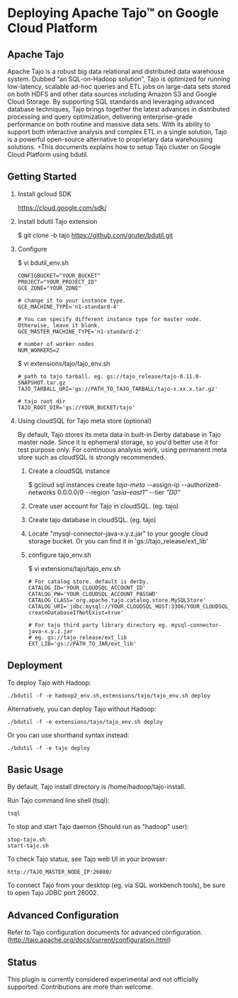 Deploying Apache Tajo™ on Google Cloud Platform
===============================================

Apache Tajo
-----------

Apache Tajo is a robust big data relational and distributed data warehouse system. Dubbed “an SQL-on-Hadoop solution”, Tajo is optimized for running low-latency, scalable ad-hoc queries and ETL jobs on large-data sets stored on both HDFS and other data sources including Amazon S3 and Google Cloud Storage. By supporting SQL standards and leveraging advanced database techniques, Tajo brings together the latest advances in distributed processing and query optimization, delivering enterprise-grade performance on both routine and massive data sets. With its ability to support both interactive analysis and complex ETL in a single solution, Tajo is a powerful open-source alternative to proprietary data warehousing solutions. 
+This documents explains how to setup Tajo cluster on Google Cloud Platform using bdutil.

Getting Started
---------------

1. Install gcloud SDK

    https://cloud.google.com/sdk/
    
2. Install bdutil Tajo extension

    $ git clone -b tajo https://github.com/gruter/bdutil.git
    
3. Configure
   
    $ vi  bdutil_env.sh

    ```
    CONFIGBUCKET="YOUR_BUCKET" 
    PROJECT="YOUR_PROJECT_ID" 
    GCE_ZONE="YOUR_ZONE"
    
    # change it to your instance type.
    GCE_MACHINE_TYPE='n1-standard-4'  
    
    # You can specify different instance type for master node. Otherwise, leave it blank.
    GCE_MASTER_MACHINE_TYPE='n1-standard-2'    

    # number of worker nodes 
    NUM_WORKERS=2
    ```
    
    $ vi extensions/tajo/tajo_env.sh
    
    ```
    # path to tajo tarball. eg. gs://tajo_release/tajo-0.11.0-SNAPSHOT.tar.gz
    TAJO_TARBALL_URI='gs://PATH_TO_TAJO_TARBALL/tajo-x.xx.x.tar.gz'
    
    # tajo root dir 
    TAJO_ROOT_DIR='gs://YOUR_BUCKET/tajo'
    ```
    
4. Using cloudSQL for Tajo meta store (optional)
    
    By default, Tajo stores its meta data in built-in Derby database in Tajo master node. Since it is ephemeral storage, so you'd better use it for test purpose only. 
    For continuous analysis work, using permanent meta store such as cloudSQL is strongly recommended.

    1. Create a cloudSQL instance
    
        $ gcloud sql instances create *tajo-meta* --assign-ip --authorized-networks 0.0.0.0/0 --region *"asia-east1"* --tier *"D0"*
        
    2. Create user account for Tajo in cloudSQL. (eg. tajo)
    
    3. Create tajo database in cloudSQL. (eg. tajo)
    
    4. Locate "mysql-connector-java-x.y.z.jar" to your google cloud storage bucket. Or you can find it in 'gs://tajo_release/ext_lib'
    
    5. configure tajo_env.sh
    
        $ vi extensions/tajo/tajo_env.sh
        
        ```
        # For catalog store. default is derby.
        CATALOG_ID='YOUR_CLOUDSQL_ACCOUNT_ID'
        CATALOG_PW='YOUR_CLOUDSQL_ACCOUNT_PASSWD'
        CATALOG_CLASS='org.apache.tajo.catalog.store.MySQLStore'
        CATALOG_URI='jdbc:mysql://YOUR_CLOUDSQL_HOST:3306/YOUR_CLOUDSQL_DB_NAME?createDatabaseIfNotExist=true'
        
        # For tajo third party library directory eg. mysql-connector-java-x.y.z.jar
        # eg. gs://tajo_release/ext_lib
        EXT_LIB='gs://PATH_TO_JAR/ext_lib'  

        ```

Deployment
----------

To deploy Tajo with Hadoop:

    ./bdutil -f -e hadoop2_env.sh,extensions/tajo/tajo_env.sh deploy

Alternatively, you can deploy Tajo without Hadoop:

    ./bdutil -f -e extensions/tajo/tajo_env.sh deploy

Or you can use shorthand syntax instead:

    ./bdutil -f -e tajo deploy

Basic Usage
-----------

By default, Tajo install directory is /home/hadoop/tajo-install. 

Run Tajo command line shell (tsql):

    tsql 
    
To stop and start Tajo daemon (Should run as "hadoop" user):

    stop-tajo.sh 
    start-tajo.sh

To check Tajo status, see Tajo web UI in your browser: 

    http://TAJO_MASTER_NODE_IP:26080/

To connect Tajo from your desktop (eg. via SQL workbench tools), be sure to open Tajo JDBC port 26002.
    
Advanced Configuration
----------------------

Refer to Tajo configuration documents for advanced configuration. (http://tajo.apache.org/docs/current/configuration.html)

Status
------

This plugin is currently considered experimental and not officially supported.
Contributions are more than welcome.
